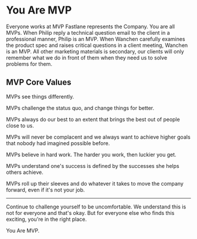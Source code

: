 # You Are MVP

Everyone works at MVP Fastlane represents the Company. You are all MVPs.
When Philip reply a technical question email to the client in a professional manner, Philip is an MVP.
When Wanchen carefully examines the product spec and raises critical questions in a client meeting,
Wanchen is an MVP. 
All other marketing materials is secondary, 
our clients will only remember what we do in front of them when they need us to solve problems for them.

## MVP Core Values

MVPs see things differently.

MVPs challenge the status quo, and change things for better.

MVPs always do our best to an extent that brings the best out of people close to us.

MVPs will never be complacent and we always want to achieve higher goals that nobody had imagined possible before.

MVPs believe in hard work. The harder you work, then luckier you get.

MVPs understand one's success is defined by the successes she helps others achieve.

MVPs roll up their sleeves and do whatever it takes to move the company forward, even if it's not your job.

---

Continue to challenge yourself to be uncomfortable. 
We understand this is not for everyone and that's okay. 
But for everyone else who finds this exciting, you're in the right place.

You Are MVP.
